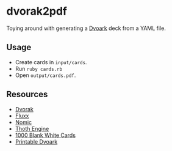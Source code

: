 # dvorak2pdf

Toying around with generating a [Dvoark](http://www.dvorakgame.co.uk/) deck from a YAML file.

## Usage

- Create cards in `input/cards`.
- Run `ruby cards.rb`
- Open `output/cards.pdf`.

## Resources

- [Dvorak](http://www.dvorakgame.co.uk/)
- [Fluxx](http://www.looneylabs.com/games/fluxx)
- [Nomic](http://www.nomic.net)
- [Thoth Engine](http://digilander.libero.it/zak965/thoth/)
- [1000 Blank White Cards](http://en.wikipedia.org/wiki/1000_Blank_White_Cards)
- [Printable Dvoark](http://www.nicolaas.net/dvorak/)

